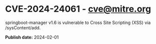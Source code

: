 # CVE-2024-24061 - cve@mitre.org

springboot-manager v1.6 is vulnerable to Cross Site Scripting (XSS) via /sysContent/add.

**Publish date:** 2024-02-01
